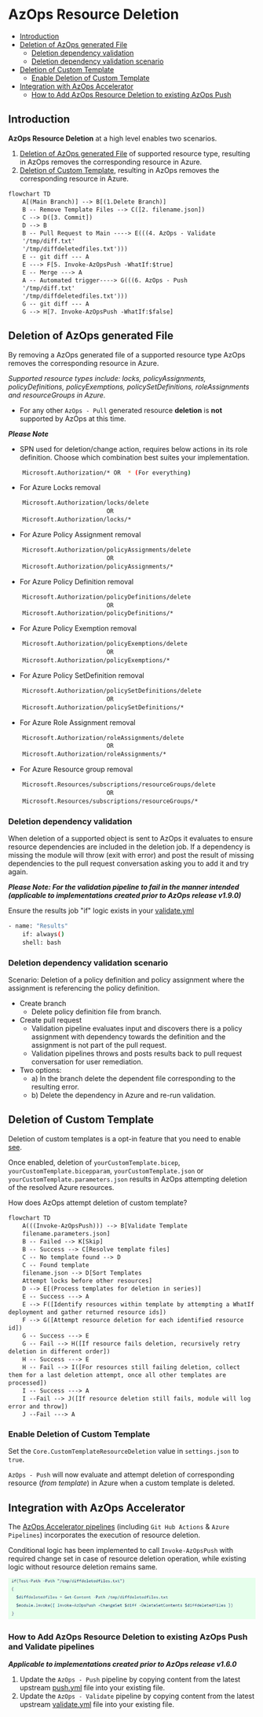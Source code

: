# AzOps Resource Deletion

- [Introduction](#introduction)
- [Deletion of AzOps generated File](#deletion-of-azops-generated-file)
  - [Deletion dependency validation](#deletion-dependency-validation)
  - [Deletion dependency validation scenario](#deletion-dependency-validation-scenario)
- [Deletion of Custom Template](#deletion-of-custom-template)
  - [Enable Deletion of Custom Template](#enable-deletion-of-custom-template)
- [Integration with AzOps Accelerator](#integration-with-azops-accelerator)
  - [How to Add AzOps Resource Deletion to existing AzOps Push](#how-to-add-azops-resource-deletion-to-existing-azops-push-and-validate-pipelines)

## Introduction

**AzOps Resource Deletion** at a high level enables two scenarios.
1. [Deletion of AzOps generated File](#deletion-of-azops-generated-file) of supported resource type, resulting in AzOps removes the corresponding resource in Azure.
2. [Deletion of Custom Template](#deletion-of-custom-template), resulting in AzOps removes the corresponding resource in Azure.

```mermaid
flowchart TD
    A[(Main Branch)] --> B[(1.Delete Branch)]
    B -- Remove Template Files --> C([2. filename.json])
    C --> D([3. Commit])
    D --> B
    B -- Pull Request to Main ----> E(((4. AzOps - Validate
    '/tmp/diff.txt'
    '/tmp/diffdeletedfiles.txt')))
    E -- git diff --- A
    E ---> F[5. Invoke-AzOpsPush -WhatIf:$true]
    E -- Merge ---> A
    A -- Automated trigger----> G(((6. AzOps - Push
    '/tmp/diff.txt'
    '/tmp/diffdeletedfiles.txt')))
    G -- git diff --- A
    G --> H[7. Invoke-AzOpsPush -WhatIf:$false]
```

## Deletion of AzOps generated File

By removing a AzOps generated file of a supported resource type AzOps removes the corresponding resource in Azure.

_Supported resource types include: locks, policyAssignments, policyDefinitions, policyExemptions, policySetDefinitions, roleAssignments and resourceGroups in Azure._

- For any other `AzOps - Pull` generated resource **deletion** is **not** supported by AzOps at this time.

**_Please Note_**

- SPN used for deletion/change action, requires below actions in its role definition. Choose which combination best suites your implementation.

```bash
    Microsoft.Authorization/* OR  * (For everything)
```
- For Azure Locks removal

```bash
    Microsoft.Authorization/locks/delete
                            OR
    Microsoft.Authorization/locks/*
```

- For Azure Policy Assignment removal

```bash
    Microsoft.Authorization/policyAssignments/delete
                            OR
    Microsoft.Authorization/policyAssignments/*
```

- For Azure Policy Definition removal

```bash
    Microsoft.Authorization/policyDefinitions/delete
                            OR
    Microsoft.Authorization/policyDefinitions/*
```

- For Azure Policy Exemption removal

```bash
    Microsoft.Authorization/policyExemptions/delete
                            OR
    Microsoft.Authorization/policyExemptions/*
```

- For Azure Policy SetDefinition removal

```bash
    Microsoft.Authorization/policySetDefinitions/delete
                            OR
    Microsoft.Authorization/policySetDefinitions/*
```

- For Azure Role Assignment removal

```bash
    Microsoft.Authorization/roleAssignments/delete
                            OR
    Microsoft.Authorization/roleAssignments/*
```

- For Azure Resource group removal

```bash
    Microsoft.Resources/subscriptions/resourceGroups/delete
                            OR
    Microsoft.Resources/subscriptions/resourceGroups/*
```
### Deletion dependency validation
When deletion of a supported object is sent to AzOps it evaluates to ensure resource dependencies are included in the deletion job. If a dependency is missing the module will throw (exit with error) and post the result of missing dependencies to the pull request conversation asking you to add it and try again.

**_Please Note: For the validation pipeline to fail in the manner intended (applicable to implementations created prior to AzOps release v1.9.0)_**

Ensure the results job "if" logic exists in your [validate.yml](https://github.com/Azure/AzOps-Accelerator/blob/main/.pipelines/validate.yml)
```bash
- name: "Results"
    if: always()
    shell: bash
```
### Deletion dependency validation scenario
Scenario: Deletion of a policy definition and policy assignment where the assignment is referencing the policy definition.

- Create branch
  - Delete policy definition file from branch.
- Create pull request
  - Validation pipeline evaluates input and discovers there is a policy assignment with dependency towards the definition and the assignment is not part of the pull request.
  - Validation pipelines throws and posts results back to pull request conversation for user remediation.
- Two options:
  - a) In the branch delete the dependent file corresponding to the resulting error.
  - b) Delete the dependency in Azure and re-run validation.

## Deletion of Custom Template
Deletion of custom templates is a opt-in feature that you need to enable [see](#enable-deletion-of-custom-template).

Once enabled, deletion of `yourCustomTemplate.bicep`, `yourCustomTemplate.bicepparam`, `yourCustomTemplate.json` or `yourCustomTemplate.parameters.json` results in AzOps attempting deletion of the resolved Azure resources.

How does AzOps attempt deletion of custom template?

```mermaid
flowchart TD
    A(((Invoke-AzOpsPush))) --> B[Validate Template
    filename.parameters.json]
    B -- Failed --> K[Skip]
    B -- Success --> C[Resolve template files]
    C -- No template found --> D
    C -- Found template
    filename.json --> D[Sort Templates
    Attempt locks before other resources]
    D --> E[(Process templates for deletion in series)]
    E -- Success ---> A
    E --> F([Identify resources within template by attempting a WhatIf deployment and gather returned resource ids])
    F --> G([Attempt resource deletion for each identified resource id])
    G -- Success ---> E
    G -- Fail --> H([If resource fails deletion, recursively retry deletion in different order])
    H -- Success ---> E
    H -- Fail --> I([For resources still failing deletion, collect them for a last deletion attempt, once all other templates are processed])
    I -- Success ---> A
    I --Fail --> J([If resource deletion still fails, module will log error and throw])
    J --Fail ---> A
```

### Enable Deletion of Custom Template
Set the `Core.CustomTemplateResourceDeletion` value in `settings.json` to `true`.

`AzOps - Push` will now evaluate and attempt deletion of corresponding resource (_from template_) in Azure when a custom template is deleted.

## Integration with AzOps Accelerator

The [AzOps Accelerator pipelines](https://github.com/azure/azops-accelerator) (including `Git Hub Actions` & `Azure Pipelines`) incorporates the execution of resource deletion.

Conditional logic has been implemented to call `Invoke-AzOpsPush` with required change set in case of resource deletion operation, while existing logic without resource deletion remains same.

![ResourceDeletion_Pipeline_logic](./Media/ResourceDeletion/ResourceDeletion_pipelineupdate.PNG)

### How to Add AzOps Resource Deletion to existing AzOps Push and Validate pipelines

**_Applicable to implementations created prior to AzOps release v1.6.0_**

1. Update the `AzOps - Push` pipeline by copying content from the latest upstream [push.yml](https://github.com/Azure/AzOps-Accelerator/blob/main/.pipelines/push.yml) file into your existing file.
2. Update the `AzOps - Validate` pipeline by copying content from the latest upstream [validate.yml](https://github.com/Azure/AzOps-Accelerator/blob/main/.pipelines/validate.yml) file into your existing file.
